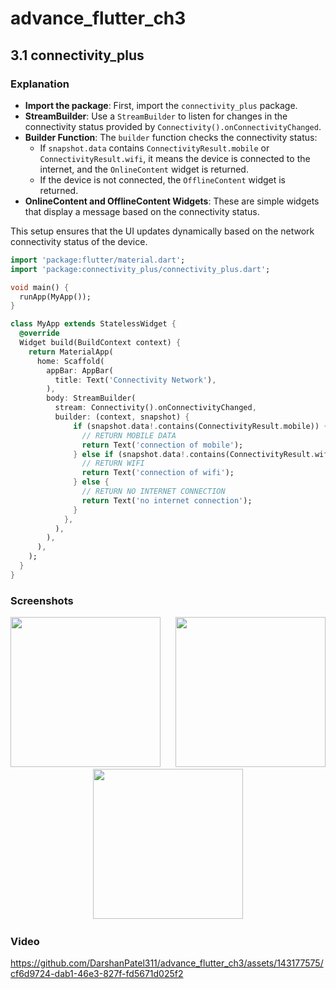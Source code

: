 # advance_flutter_ch3
##  3.1 connectivity_plus

### Explanation
- **Import the package**: First, import the `connectivity_plus` package.
- **StreamBuilder**: Use a `StreamBuilder` to listen for changes in the connectivity status provided by `Connectivity().onConnectivityChanged`.
- **Builder Function**: The `builder` function checks the connectivity status:
  - If `snapshot.data` contains `ConnectivityResult.mobile` or `ConnectivityResult.wifi`, it means the device is connected to the internet, and the `OnlineContent` widget is returned.
  - If the device is not connected, the `OfflineContent` widget is returned.
- **OnlineContent and OfflineContent Widgets**: These are simple widgets that display a message based on the connectivity status.

This setup ensures that the UI updates dynamically based on the network connectivity status of the device.


```dart
import 'package:flutter/material.dart';
import 'package:connectivity_plus/connectivity_plus.dart';

void main() {
  runApp(MyApp());
}

class MyApp extends StatelessWidget {
  @override
  Widget build(BuildContext context) {
    return MaterialApp(
      home: Scaffold(
        appBar: AppBar(
          title: Text('Connectivity Network'),
        ),
        body: StreamBuilder(
          stream: Connectivity().onConnectivityChanged,
          builder: (context, snapshot) {
              if (snapshot.data!.contains(ConnectivityResult.mobile)) {
                // RETURN MOBILE DATA
                return Text('connection of mobile');
              } else if (snapshot.data!.contains(ConnectivityResult.wifi)) {
                // RETURN WIFI
                return Text('connection of wifi');
              } else {  
                // RETURN NO INTERNET CONNECTION
                return Text('no internet connection');
              }
            },
          ),
        ),
      ),
    );
  }
}
```



### Screenshots

<div align="center">
  <img src= "https://github.com/DarshanPatel311/advance_flutter_ch3/assets/143177575/030f238f-5807-4230-a8bf-541c0ba18a5f"  width = 240> &nbsp;&nbsp;&nbsp;&nbsp;
  <img src= "https://github.com/DarshanPatel311/advance_flutter_ch3/assets/143177575/118337cc-6448-4eba-84f2-c8d4df4c39ec" width = 240> &nbsp;&nbsp;&nbsp;&nbsp;
  <img src= "https://github.com/DarshanPatel311/advance_flutter_ch3/assets/143177575/f24641bc-06c3-47fe-a661-b060821d73b3" width = 240> &nbsp;&nbsp;&nbsp;&nbsp;
</div>

### Video 



https://github.com/DarshanPatel311/advance_flutter_ch3/assets/143177575/cf6d9724-dab1-46e3-827f-fd5671d025f2




